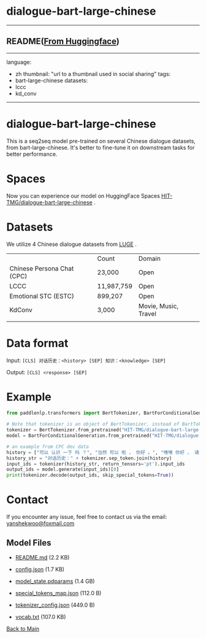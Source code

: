 
# dialogue-bart-large-chinese
---


## README([From Huggingface](https://huggingface.co/HIT-TMG/dialogue-bart-large-chinese))

---
language: 
  - zh
thumbnail: "url to a thumbnail used in social sharing"
tags:
- bart-large-chinese
datasets:
- lccc
- kd_conv
---

# dialogue-bart-large-chinese
This is a seq2seq model pre-trained on several Chinese dialogue datasets, from bart-large-chinese. It's better to fine-tune it on downstream tasks for better performance.


# Spaces
Now you can experience our model on HuggingFace Spaces [HIT-TMG/dialogue-bart-large-chinese](https://huggingface.co/spaces/HIT-TMG/dialogue-bart-large-chinese) .


# Datasets
We utilize 4 Chinese dialogue datasets from [LUGE](https://www.luge.ai/#/) .

|                              |            |                       |
| ----                         | ----       | ----                  |
|                              | Count      | Domain                |
| Chinese Persona Chat (CPC)   | 23,000     | Open                  | 
| LCCC                         | 11,987,759 | Open                  |
| Emotional STC (ESTC)         | 899,207    | Open                  |
| KdConv                       | 3,000      | Movie, Music, Travel  |
|                              |            |                       |


# Data format
Input: `[CLS] 对话历史：<history> [SEP] 知识：<knowledge> [SEP]`

Output: `[CLS] <response> [SEP]`


# Example
```python
from paddlenlp.transformers import BertTokenizer, BartForConditionalGeneration

# Note that tokenizer is an object of BertTokenizer, instead of BartTokenizer
tokenizer = BertTokenizer.from_pretrained("HIT-TMG/dialogue-bart-large-chinese")
model = BartForConditionalGeneration.from_pretrained("HIT-TMG/dialogue-bart-large-chinese")

# an example from CPC dev data
history = ["可以 认识 一下 吗 ？", "当然 可以 啦 ， 你好 。", "嘿嘿 你好 ， 请问 你 最近 在 忙 什么 呢 ？", "我 最近 养 了 一只 狗狗 ， 我 在 训练 它 呢 。"]
history_str = "对话历史：" + tokenizer.sep_token.join(history)
input_ids = tokenizer(history_str, return_tensors='pt').input_ids
output_ids = model.generate(input_ids)[0]
print(tokenizer.decode(output_ids, skip_special_tokens=True))
 ```
 
 
 # Contact
 If you encounter any issue, feel free to contact us via the email: <u>yanshekwoo@foxmail.com</u>



## Model Files

- [README.md](https://paddlenlp.bj.bcebos.com/models/community/HIT-TMG/dialogue-bart-large-chinese/README.md) (2.2 KB)

- [config.json](https://paddlenlp.bj.bcebos.com/models/community/HIT-TMG/dialogue-bart-large-chinese/config.json) (1.7 KB)

- [model_state.pdparams](https://paddlenlp.bj.bcebos.com/models/community/HIT-TMG/dialogue-bart-large-chinese/model_state.pdparams) (1.4 GB)

- [special_tokens_map.json](https://paddlenlp.bj.bcebos.com/models/community/HIT-TMG/dialogue-bart-large-chinese/special_tokens_map.json) (112.0 B)

- [tokenizer_config.json](https://paddlenlp.bj.bcebos.com/models/community/HIT-TMG/dialogue-bart-large-chinese/tokenizer_config.json) (449.0 B)

- [vocab.txt](https://paddlenlp.bj.bcebos.com/models/community/HIT-TMG/dialogue-bart-large-chinese/vocab.txt) (107.0 KB)


[Back to Main](../../)